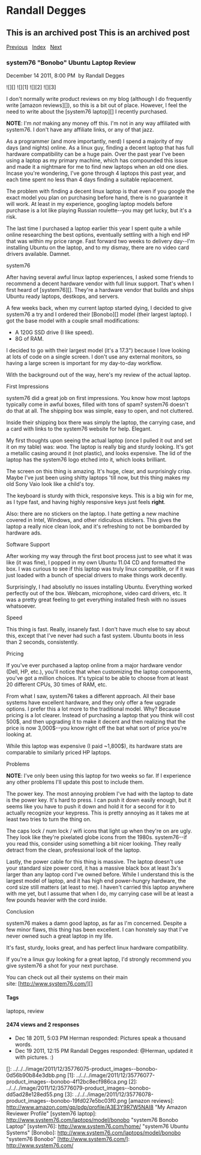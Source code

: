 # Randall Degges

## This is an archived post This is an archived post

[Previous][]   [Index][]   [Next][]

### system76 "Bonobo" Ubuntu Laptop Review

December 14 2011, 8:00 PM  by Randall Degges

![][] ![][1] ![][2] ![][3]

I don't normally write product reviews on my blog (although I do frequently
write [amazon reviews][]), so this is a bit out of place. However, I feel the
need to write about the [system76 laptop][] I recently purchased.

**NOTE**: I'm *not* making any money off this. I'm not in any way affiliated
with system76. I don't have any affiliate links, or any of that jazz.

As a programmer (and more importantly, nerd) I spend a majority of my days (and
nights) online. As a linux guy, finding a decent laptop that has full hardware
compatibility can be a huge pain. Over the past year I've been using a laptop as
my primary machine, which has compounded this issue and made it a nightmare for
me to find new laptops when an old one dies. Incase you're wondering, I've gone
through 4 laptops this past year, and each time spent no less than 4 days
finding a suitable replacement.

The problem with finding a decent linux laptop is that even if you google the
exact model you plan on purchasing before hand, there is no guarantee it will
work. At least in my experience, googling laptop models before purchase is a lot
like playing Russian roulette--you may get lucky, but it's a risk.

The last time I purchased a laptop earlier this year I spent quite a while
online researching the best options, eventually settling with a high end HP that
was within my price range. Fast forward two weeks to delivery day--I'm
installing Ubuntu on the laptop, and to my dismay, there are no video card
drivers available. Damnet.

system76

After having several awful linux laptop experiences, I asked some friends to
recommend a decent hardware vendor with full linux support. That's when I first
heard of [system76][]. They're a hardware vendor that builds and ships Ubuntu
ready laptops, destkops, and servers.

A few weeks back, when my current laptop started dying, I decided to give
system76 a try and I ordered their [Bonobo][] model (their largest laptop). I
got the base model with a couple small modifications:

-   A 120G SSD drive (I like speed).
-   8G of RAM.

I decided to go with their largest model (it's a 17.3") because I love looking
at lots of code on a single screen. I don't use any external monitors, so having
a large screen is important for my day-to-day workflow.

With the background out of the way, here's my review of the actual laptop.

First Impressions

system76 did a great job on first impressions. You know how most laptops
typically come in awful boxes, filled with tons of spam? system76 doesn't do
that at all. The shipping box was simple, easy to open, and not cluttered.

Inside their shipping box there was simply the laptop, the carrying case, and a
card with links to the system76 website for help. Elegant.

My first thoughts upon seeing the actual laptop (once I pulled it out and set it
on my table) was: *woa*. The laptop is really big and sturdy looking. It's got a
metallic casing around it (not plastic), and looks expensive. The lid of the
laptop has the system76 logo etched into it, which looks brilliant.

The screen on this thing is amazing. It's huge, clear, and surprisingly crisp.
Maybe I've just been using shitty laptops 'till now, but this thing makes my old
Sony Vaio look like a child's toy.

The keyboard is sturdy with thick, responsive keys. This is a big win for me, as
I type fast, and having highly responsive keys just feels **right**.

Also: there are no stickers on the laptop. I hate getting a new machine covered
in Intel, Windows, and other ridiculous stickers. This gives the laptop a really
nice clean look, and it's refreshing to not be bombarded by hardware ads.

Software Support

After working my way through the first boot process just to see what it was like
(it was fine), I popped in my own Ubuntu 11.04 CD and formatted the box. I was
curious to see if this laptop was truly linux compatible, or if it was just
loaded with a bunch of special drivers to make things work decently.

Surprisingly, I had absolutly no issues installing Ubuntu. Everything worked
perfectly out of the box. Webcam, microphone, video card drivers, etc. It was a
pretty great feeling to get everything installed fresh with no issues
whatsoever.

Speed

This thing is fast. Really, insanely fast. I don't have much else to say about
this, except that I've never had such a fast system. Ubuntu boots in less than 2
seconds, consistently.

Pricing

If you've ever purchased a laptop online from a major hardware vendor (Dell, HP,
etc.), you'll notice that when customizing the laptop components, you've got a
million choices. It's typical to be able to choose from at least 20 different
CPUs, 30 times of RAM, etc.

From what I saw, system76 takes a different approach. All their base systems
have excellent hardware, and they only offer a few upgrade options. I prefer
this a lot more to the traditional model. Why? Because pricing is a lot clearer.
Instead of purchasing a laptop that you think will cost 500\$, and then
upgrading it to make it decent and then realizing that the price is now
3,000\$--you know right off the bat what sort of price you're looking at.

While this laptop was expensive (I paid \~1,800\$), its hardware stats are
comparable to similarly priced HP laptops.

Problems

**NOTE**: I've only been using this laptop for two weeks so far. If I experience
any other problems I'll update this post to include them.

The power key. The most annoying problem I've had with the laptop to date is the
power key. It's hard to press. I can push it down easily enough, but it seems
like you have to push it down and hold it for a second for it to actually
recognize your keypress. This is pretty annoying as it takes me at least two
tries to turn the thing on.

The caps lock / num lock / wifi icons that light up when they're on are ugly.
They look like they're pixelated globe icons from the 1980s. system76--if you
read this, consider using something a bit nicer looking. They really detract
from the clean, professional look of the laptop.

Lastly, the power cable for this thing is massive. The laptop doesn't use your
standard size power cord, it has a massive black box at least 3x's larger than
any laptop cord I've owned before. While I understand this is the largest model
of laptop, and it has high end power-hungry hardware, the cord size still
matters (at least to me). I haven't carried this laptop anywhere with me yet,
but I assume that when I do, my carrying case will be at least a few pounds
heavier with the cord inside.

Conclusion

system76 makes a damn good laptop, as far as I'm concerned. Despite a few minor
flaws, this thing has been excellent. I can honstely say that I've never owned
such a great laptop in my life.

It's fast, sturdy, looks great, and has perfect linux hardware compatibility.

If you're a linux guy looking for a great laptop, I'd strongly recommend you
give system76 a shot for your next purchase.

You can check out all their systems on their main
site: [http://www.system76.com/][]

#### Tags

laptops, review

#### 2474 views and 2 responses

-   Dec 18 2011, 5:03 PM
    Herman responded:
    Pictures speak a thousand words.
-   Dec 19 2011, 12:15 PM
    Randall Degges responded:
    @Herman, updated it with pictures. :)

  [Previous]: ../../../posts/2011/12/devops-django-part-3-the-heroku-way.html
  [Index]: ../../../index-4.html
  [Next]: ../../../posts/2011/12/establishing-a-writing-habit.html
  []: ../../../image/2011/12/35776075-product_images--bonobo-0d56b90b84e3dbb.png
  [1]: ../../../image/2011/12/35776077-product_images--bonobo-4f12bc8ecf986ca.png
  [2]: ../../../image/2011/12/35776079-product_images--bonobo-dd5ad28e128ed55.png
  [3]: ../../../image/2011/12/35776078-product_images--bonobo-19fd027e5bc03f0.png
  [amazon reviews]: http://www.amazon.com/gp/pdp/profile/A3E3Y9R7W5NAI8
    "My Amazon Reviewer Profile"
  [system76 laptop]: http://www.system76.com/laptops/model/bonobo
    "system76 Bonobo Laptop"
  [system76]: http://www.system76.com/home/ "system76 Ubuntu Systems"
  [Bonobo]: http://www.system76.com/laptops/model/bonobo "system76 Bonobo"
  [http://www.system76.com/]: http://www.system76.com/
